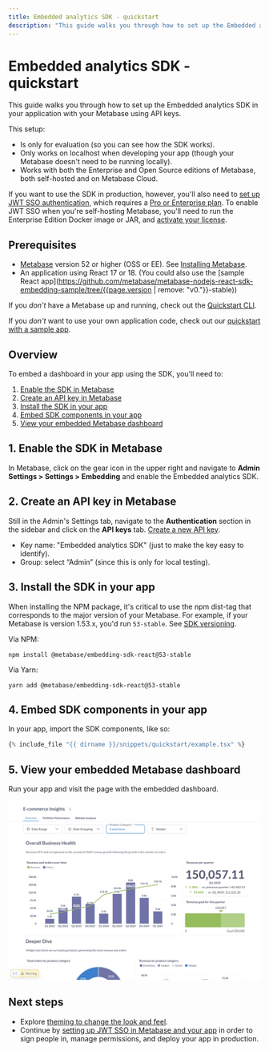 ```yaml
---
title: Embedded analytics SDK - quickstart
description: "This guide walks you through how to set up the Embedded analytics SDK in your application with your Metabase."
---
```


# Embedded analytics SDK - quickstart

This guide walks you through how to set up the Embedded analytics SDK in your application with your Metabase using API keys.

This setup:

- Is only for evaluation (so you can see how the SDK works).
- Only works on localhost when developing your app (though your Metabase doesn't need to be running locally).
- Works with both the Enterprise and Open Source editions of Metabase, both self-hosted and on Metabase Cloud.

If you want to use the SDK in production, however, you'll also need to [set up JWT SSO authentication](./authentication.md), which requires a [Pro or Enterprise plan](https://www.metabase.com/pricing/). To enable JWT SSO when you're self-hosting Metabase, you'll need to run the Enterprise Edition Docker image or JAR, and [activate your license](../../installation-and-operation/activating-the-enterprise-edition.md).

## Prerequisites

- [Metabase](https://www.metabase.com/docs/latest/releases) version 52 or higher (OSS or EE). See [Installing Metabase](../../installation-and-operation/installing-metabase.md).
- An application using React 17 or 18. (You could also use the [sample React app](https://github.com/metabase/metabase-nodejs-react-sdk-embedding-sample/tree/{{page.version | remove: "v0."}}-stable))

If you _don't_ have a Metabase up and running, check out the [Quickstart CLI](./quickstart-cli.md).

If you _don't_ want to use your own application code, check out our [quickstart with a sample app](./quickstart-with-sample-app.md).

## Overview

To embed a dashboard in your app using the SDK, you'll need to:

1. [Enable the SDK in Metabase](#1-enable-the-sdk-in-metabase)
2. [Create an API key in Metabase](#2-create-an-api-key-in-metabase)
3. [Install the SDK in your app](#3-install-the-sdk-in-your-app)
4. [Embed SDK components in your app](#4-embed-sdk-components-in-your-app)
5. [View your embedded Metabase dashboard](#5-view-your-embedded-metabase-dashboard)

## 1. Enable the SDK in Metabase

In Metabase, click on the gear icon in the upper right and navigate to **Admin Settings > Settings > Embedding** and enable the Embedded analytics SDK.

## 2. Create an API key in Metabase

Still in the Admin's Settings tab, navigate to the **Authentication** section in the sidebar and click on the **API keys** tab. [Create a new API key](../../people-and-groups/api-keys.md).

- Key name: "Embedded analytics SDK" (just to make the key easy to identify).
- Group: select “Admin” (since this is only for local testing).

## 3. Install the SDK in your app

When installing the NPM package, it's critical to use the npm dist-tag that corresponds to the major version of your Metabase. For example, if your Metabase is version 1.53.x, you'd run `53-stable`. See [SDK versioning](./version.md).

Via NPM:

```
npm install @metabase/embedding-sdk-react@53-stable
```

Via Yarn:

```
yarn add @metabase/embedding-sdk-react@53-stable
```

## 4. Embed SDK components in your app

In your app, import the SDK components, like so:


```jsx
{% include_file "{{ dirname }}/snippets/quickstart/example.tsx" %}
```

## 5. View your embedded Metabase dashboard

Run your app and visit the page with the embedded dashboard.

![Embedded example dashboard](../images/embedded-example-dashboard.png)

## Next steps

- Explore [theming to change the look and feel](./appearance.md).
- Continue by [setting up JWT SSO in Metabase and your app](./authentication.md) in order to sign people in, manage permissions, and deploy your app in production.
